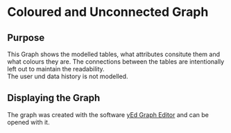 # Coloured and Unconnected Graph

## Purpose

This Graph shows the modelled tables, what attributes consitute them and what colours they are. The connections between the tables are intentionally left out to maintain the readability.  
The user und data history is not modelled.

## Displaying the Graph

The graph was created with the software [yEd Graph Editor](https://www.yworks.com/products/yed/download#download) and can be opened with it.